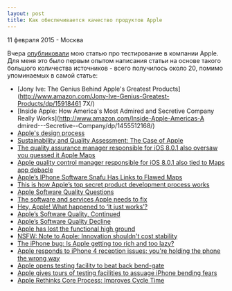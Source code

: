 ```yaml
---
layout: post
title: Как обеспечивается качество продуктов Apple
---
```


<p class="meta">11 февраля 2015 - Москва</p>

Вчера [опубликовали](http://siliconrus.com/2015/02/apple-test/) мою статью
про тестирование в компании Apple. Для меня это было первым опытом
написания статьи на основе такого большого количества источников - всего получилось
около 20, помимо упоминаемых в самой статье:

- [Jony Ive: The Genius Behind Apple's Greatest Products](http://www.amazon.com/Jony-Ive-Genius-Greatest-Products/dp/15918461
7X/)
- [Inside Apple: How America's Most Admired and Secretive Company Really Works](http://www.amazon.com/Inside-Apple-Americas-A
dmired---Secretive--Company/dp/1455512168/)
- [Apple's design process](http://www.businessweek.com/the_thread/techbeat/archives/2008/03/apples_design_p.html)
- [Sustainability and Quality Assessment: The Case of Apple](http://www.slideshare.net/yishuangli/sustainability-and-quality-assessment-the-case-of-apple)
- [The quality assurance manager responsible for iOS 8.0.1 also oversaw you guessed it Apple Maps](
http://9to5mac.com/2014/09/25/apple-maps-quality-assurance-josh-williams/)
- [Apple quality control manager responsible for iOS 8.0.1 also tied to Maps app debacle](http://appleinsider.com/articles/14/09/25/apple-quality-control-manager-responsible-for-ios-801-also-tied-to-maps-app-debacle)
- [Apple’s IPhone Software Snafu Has Links to Flawed Maps](http://www.bloomberg.com/news/2014-09-25/apple-s-iphone-software-snafu-has-links-to-flawed-maps.html)
- [This is how Apple’s top secret product development process works](http://thenextweb.com/apple/2012/01/24/this-is-how-apples-top-secret-product-development-process-works/)
- [Apple Software Quality Questions](http://www.mondaynote.com/2015/01/18/apple-software-quality-questions/)
- [The software and services Apple needs to fix](http://glog.glennf.com/blog/2015/1/6/the-software-and-services-apple-needs-to-fix)
- [Hey, Apple! What happened to ‘It just works’?](http://www.cultofmac.com/297693/hey-apple-happened-just-works/)
- [Apple’s Software Quality, Continued](http://mjtsai.com/blog/2015/01/06/apples-software-quality-continued/)
- [Apple’s Software Quality Decline](http://mjtsai.com/blog/2014/10/11/apples-software-quality-decline/)
- [Apple has lost the functional high ground](http://www.marco.org/2015/01/04/apple-lost-functional-high-ground)
- [NSFW: Note to Apple: Innovation shouldn't cost stability](http://www.imore.com/nsfw-note-apple-innovation-shouldnt-cost-stability)
- [The iPhone bug: Is Apple getting too rich and too lazy?](http://www.latimes.com/business/hiltzik/la-fi-mh-the-iphone-bug-20140224-story.html)
- [Apple responds to iPhone 4 reception issues: you're holding the phone the wrong way](http://www.engadget.com/2010/06/24/apple-responds-over-iphone-4-reception-issues-youre-holding-th/)
- [Apple opens testing facility to beat back bend-gate](http://www.cnbc.com/id/102034146)
- [Apple gives tours of testing facilities to assuage iPhone bending fears](http://www.techrepublic.com/article/apple-gives-tours-of-testing-facilities-to-assuage-iphone-bending-fears/)
- [Apple Rethinks Core Process: Improves Cycle Time](http://www.roundtable.com/research-publications/publication/252)
